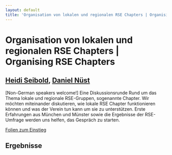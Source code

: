 ```yaml
---
layout: default
title: 'Organisation von lokalen und regionalen RSE Chapters | Organising RSE Chapters'
---
```


# Organisation von lokalen und regionalen RSE Chapters | Organising RSE Chapters

## [Heidi Seibold](../../speaker/YXNQAN/), [Daniel Nüst](../../speaker/EUBGVF/)

[Non-German speakers welcome!]  Eine Diskussionsrunde Rund um das Thema lokale und regionale RSE-Gruppen, sogenannte Chapter. Wir möchten miteinander diskutieren, wie lokale RSE Chapter funktionieren können und was der Verein tun kann um sie zu unterstützen. Erste Erfahrungen aus München und Münster sowie die Ergebnisse der RSE-Umfrage werden uns helfen, das Gespräch zu starten.

[Folien zum Einstieg](https://docs.google.com/presentation/d/17oG6QqAwB6W7ex6y9Okead1UeCN_aG9QNj4lY64-KFE/edit#slide=id.g4e8eb10da2_1_1)

## Ergebnisse


